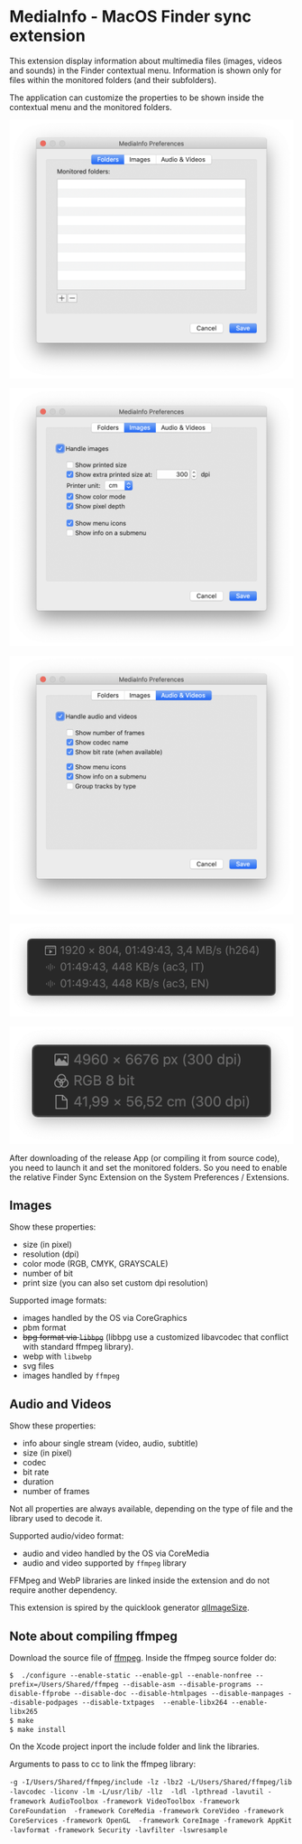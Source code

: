 #  MediaInfo - MacOS Finder sync extension

This extension display information about multimedia files (images, videos and sounds) in the Finder contextual menu.
Information is shown only for files within the monitored folders (and their subfolders).

The application can customize the properties to be shown inside the contextual menu and the monitored folders.

![Folder settings](settings_folder.png)

![Image settings](settings_image.png)

![Media settings](settings_media.png)

![Media settings](menu_image.png)

![Media settings](menu_video.png)

After downloading of the release App (or compiling it from source code), you need to launch it and set the monitored folders. So you need to enable the relative Finder Sync Extension on the System Preferences / Extensions.

## Images
Show these properties:
- size (in pixel)
- resolution (dpi)
- color mode (RGB, CMYK, GRAYSCALE)
- number of bit
- print size (you can also set custom dpi resolution)


Supported image formats:
- images handled by the OS via CoreGraphics
- pbm format
- ~~bpg format via `libbpg`~~ (libbpg use a customized libavcodec that conflict with standard ffmpeg library).
- webp with `libwebp`
- svg files
- images handled by `ffmpeg`

## Audio and Videos
Show these properties:
- info abour single stream (video, audio, subtitle)
- size (in pixel)
- codec
- bit rate
- duration
- number of frames

Not all properties are always available, depending on the type of file and the library used to decode it.


Supported audio/video format:
- audio and video handled by the OS via CoreMedia
- audio and video supported by `ffmpeg` library


FFMpeg and WebP libraries are linked inside the extension and do not require another dependency.


This extension is spired by the quicklook generator [qlImageSize](https://github.com/Nyx0uf/qlImageSize).


## Note about compiling ffmpeg
Download the source file of [ffmpeg](http://ffmpeg.org/download.html).
Inside the ffmpeg source folder do:
```
$  ./configure --enable-static --enable-gpl --enable-nonfree --prefix=/Users/Shared/ffmpeg --disable-asm --disable-programs --disable-ffprobe --disable-doc --disable-htmlpages --disable-manpages --disable-podpages --disable-txtpages  --enable-libx264 --enable-libx265
$ make
$ make install
```

On the Xcode project inport the include folder and link the libraries.

Arguments to pass to cc to link the ffmpeg library:

`-g -I/Users/Shared/ffmpeg/include -lz -lbz2 -L/Users/Shared/ffmpeg/lib -lavcodec -liconv -lm -L/usr/lib/ -llz  -ldl -lpthread -lavutil -framework AudioToolbox -framework VideoToolbox -framework CoreFoundation  -framework CoreMedia -framework CoreVideo -framework CoreServices -framework OpenGL  -framework CoreImage -framework AppKit -lavformat -framework Security -lavfilter -lswresample`

